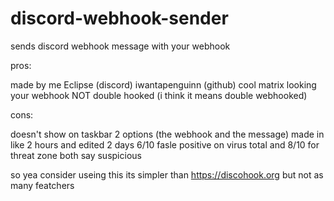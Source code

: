 ﻿# discord-webhook-sender

sends discord webhook message with your webhook

pros:
  
   made by me Eclipse (discord) iwantapenguinn (github)
  cool matrix looking
  your webhook
  NOT double hooked (i think it means double webhooked)


cons:
  
  doesn't show on taskbar
  2 options (the webhook and the message)
  made in like 2 hours and edited 2 days
  6/10 fasle positive on virus total and 8/10 for threat zone both say suspicious

so yea consider useing this its simpler than https://discohook.org but not as many featchers
